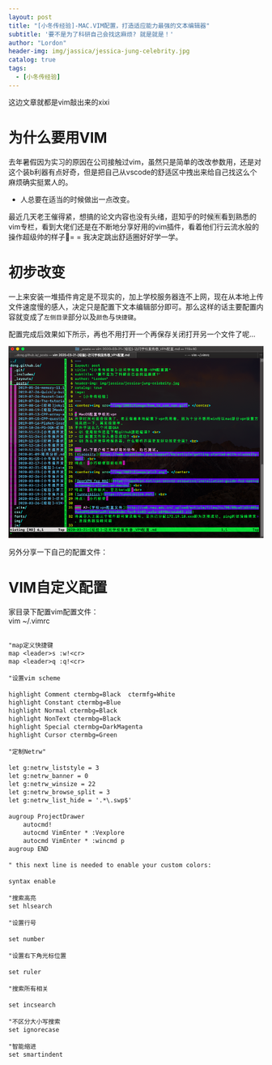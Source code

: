 ```yaml
---
layout: post
title: "[小冬传经验]-MAC.VIM配置，打造适应能力最强的文本编辑器"
subtitle: '要不是为了科研自己会找这麻烦? 就是就是！'
author: "Lordon"
header-img: img/jassica/jessica-jung-celebrity.jpg
catalog: true
tags:
  - [小冬传经验]
---
```

这边文章就都是vim敲出来的xixi

# 为什么要用VIM
去年暑假因为实习的原因在公司接触过vim，虽然只是简单的改改参数用，还是对这个装b利器有点好奇，但是把自己从vscode的舒适区中拽出来给自己找这么个麻烦确实挺累人的。<br>
- 人总要在适当的时候做出一点改变。

最近几天老王催得紧，想搞的论文内容也没有头绪，逛知乎的时候🈶️看到熟悉的vim专栏，看到大佬们还是在不断地分享好用的vim插件，看着他们行云流水般的操作超级帅的样子👀= = 我决定跳出舒适圈好好学一学。<br>

# 初步改变
一上来安装一堆插件肯定是不现实的，加上学校服务器连不上网，现在从本地上传文件速度慢的感人，决定只是配置下文本编辑部分即可。那么这样的话主要配置内容就变成了`左侧目录`部分以及`颜色`与`快捷键`。<br>

配置完成后效果如下所示，再也不用打开一个再保存关闭打开另一个文件了呢...
<center><img src="/img/200319image/vim.png"> </center>


另外分享一下自己的配置文件：

# VIM自定义配置

家目录下配置vim配置文件：<br>
vim ~/.vimrc
```

"map定义快捷键
map <leader>s :w!<cr>
map <leader>q :q!<cr>

"设置vim scheme

highlight Comment ctermbg=Black  ctermfg=White
highlight Constant ctermbg=Blue
highlight Normal ctermbg=Black
highlight NonText ctermbg=Black
highlight Special ctermbg=DarkMagenta
highlight Cursor ctermbg=Green

"定制Netrw"

let g:netrw_liststyle = 3
let g:netrw_banner = 0
let g:netrw_winsize = 22
let g:netrw_browse_split = 3
let g:netrw_list_hide = '.*\.swp$'

augroup ProjectDrawer
    autocmd!
    autocmd VimEnter * :Vexplore
    autocmd VimEnter * :wincmd p
augroup END

" this next line is needed to enable your custom colors:

syntax enable

"搜索高亮
set hlsearch

"设置行号

set number

"设置右下角光标位置

set ruler

"搜索所有相关

set incsearch

"不区分大小写搜索
set ignorecase

"智能缩进
set smartindent
```


